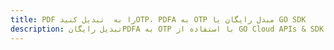 ---title: PDF را به  تبدیل کنیدOTP، PDFA به OTP مبدل رایگان یا GO SDKdescription: تبدیل رایگانPDFA به OTP با استفاده از GO Cloud APIs & SDK همچنین اسناد PDF را در Cloud ایجاد، ویرایش و رندر کنید.---